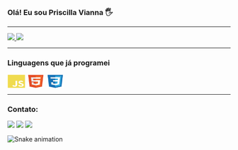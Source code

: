 ### Olá! Eu sou Priscilla Vianna 🖐️
<hr>
<div style="display: inline_block">
  <a href="https://github.com/devpris">
  <img height="180em" src="https://github-readme-stats.vercel.app/api?username=devpris&show_icons=true&theme=tokyonight&include_all_commits=true&count_private=true"/> <img height="180em" src="https://github-readme-stats.vercel.app/api/top-langs/?username=devpris&layout=compact&langs_count=6&theme=tokyonight"/>
</div></a><hr>
 
### Linguagens que já programei

<div style="display: inline_block">  
  <img align="center" alt="Js" height="30" width="40" src="https://raw.githubusercontent.com/devicons/devicon/master/icons/javascript/javascript-plain.svg">
  <img align="center" alt="HTML" height="30" width="40" src="https://raw.githubusercontent.com/devicons/devicon/master/icons/html5/html5-original.svg">
  <img align="center" alt="CSS" height="30" width="40" src="https://raw.githubusercontent.com/devicons/devicon/master/icons/css3/css3-original.svg">
</div><hr>

### Contato:

<div>
  <a href="https://www.linkedin.com/in/priscillaviannadev" target="_blank"><img src="https://img.shields.io/badge/-LinkedIn-%230077B5?style=for-the-badge&logo=linkedin&logoColor=white" target="_blank"></a>
   <a href="https://instagram.com/priscillaodev" target="_blank"><img src="https://img.shields.io/badge/-Instagram-%23E4405F?style=for-the-badge&logo=instagram&logoColor=white" target="_blank"></a>
  <a href="https://discord.gg/77Azvf84" target="_blank"><img src="https://img.shields.io/badge/Discord-7289DA?style=for-the-badge&logo=discord&logoColor=white" target="_blank"></a>
</div>

   ![Snake animation](https://github.com/devpris/devpris/blob/output/github-contribution-grid-snake.svg)
